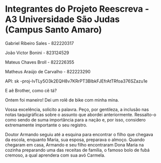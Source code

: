 ﻿# Integrantes do Projeto Reescreva - A3 Universidade São Judas (Campus Santo Amaro)
 Gabriel Ribeiro Sales - 822220317
 
João Victor Bonini - 823124529

Mateus Chaves Broll - 822226355

Matheus Araújo de Carvalho - 822223290 

API: sk -proj-IvTLy5O3k2EQH8v7KRrPT3BlbkFJEfrAtTRfoa376SZazu1e

 E aê Brother, como cê tá?

 Ontem foi maneiro! Dei um rolê de bike com minha mina.

 Vossa excelência, solicito a palavra. Peço, por gentileza, a inclusão nas notas taquigráficas sobre o assunto que abordei anteriormente. Ressalto-o como sendo de suma importância para a nação e, por isso, considero extremamente importante o seu registro.

Doutor Armando seguiu até a esquina para encontrar o filho que chegava da escola, enquanto Maria, sua esposa, preparava o almoço.  Quando chegaram em casa, Armando e seu filho encontraram Dona Maria na cozinha preparando uma das receitas de família, o famoso bolo de fubá cremoso, a qual aprendera com sua avó Carmela.

